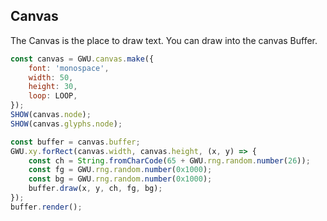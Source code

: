 ## Canvas

The Canvas is the place to draw text. You can draw into the canvas Buffer.

```js
const canvas = GWU.canvas.make({
    font: 'monospace',
    width: 50,
    height: 30,
    loop: LOOP,
});
SHOW(canvas.node);
SHOW(canvas.glyphs.node);

const buffer = canvas.buffer;
GWU.xy.forRect(canvas.width, canvas.height, (x, y) => {
    const ch = String.fromCharCode(65 + GWU.rng.random.number(26));
    const fg = GWU.rng.random.number(0x1000);
    const bg = GWU.rng.random.number(0x1000);
    buffer.draw(x, y, ch, fg, bg);
});
buffer.render();
```
